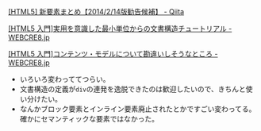 [[HTML5] 新要素まとめ【2014/2/14版勧告候補】 - Qiita](http://qiita.com/maccotsan/items/20c6ea274b0190dc2c05)

[[HTML5 入門]実用を意識した最小単位からの文書構造チュートリアル - WEBCRE8.jp](http://webcre8.jp/think/html5-contents-tutorial.html)

[[HTML5 入門]コンテンツ・モデルについて勘違いしそうなところ - WEBCRE8.jp](http://webcre8.jp/investigate/html5-content-model.html)

* いろいろ変わっててつらい。
* 文書構造の定義が`div`の連発を逸脱できたのは歓迎したいので、きちんと使い分けたい。
* なんかブロック要素とインライン要素廃止されたとかですごい変わってる。確かにセマンティックな要素ではなかった。